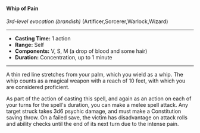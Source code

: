 #### Whip of Pain
*3rd-level evocation* *(brandish)* (Artificer,Sorcerer,Warlock,Wizard)
___
- **Casting Time:** 1 action
- **Range:** Self
- **Components:** V, S, M (a drop of blood and some hair)
- **Duration:** Concentration, up to 1 minute
---
A thin red line stretches from your palm, which you wield as a whip. The whip counts as a magical weapon with a reach of 10 feet, with which you are considered proficient.

As part of the action of casting this spell, and again as an action on each of your turns for the spell's duration, you can make a melee spell attack. Any target struck takes 3d6 psychic damage, and must make a Constitution saving throw. On a failed save, the victim has disadvantage on attack rolls and ability checks until the end of its next turn due to the intense pain.
